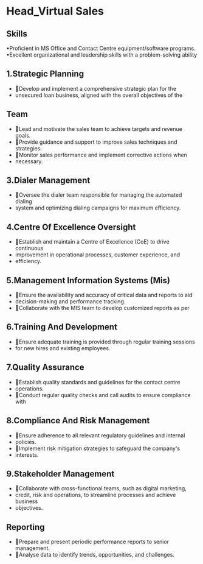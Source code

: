# Head_Virtual Sales

## Skills

•Proficient in MS Office and Contact Centre equipment/software programs.
•Excellent organizational and leadership skills with a problem-solving ability

## 1.Strategic Planning

* Develop and implement a comprehensive strategic plan for the
* unsecured loan business, aligned with the overall objectives of the

## Team

* Lead and motivate the sales team to achieve targets and revenue goals.
* Provide guidance and support to improve sales techniques and strategies.
* Monitor sales performance and implement corrective actions when
* necessary.

## 3.Dialer Management

* Oversee the dialer team responsible for managing the automated dialing
* system and optimizing dialing campaigns for maximum efficiency.

## 4.Centre Of Excellence Oversight

* Establish and maintain a Centre of Excellence (CoE) to drive continuous
* improvement in operational processes, customer experience, and
* efficiency.

## 5.Management Information Systems (Mis)

* Ensure the availability and accuracy of critical data and reports to aid
* decision-making and performance tracking.
* Collaborate with the MIS team to develop customized reports as per

## 6.Training And Development

* Ensure adequate training is provided through regular training sessions
* for new hires and existing employees.

## 7.Quality Assurance

* Establish quality standards and guidelines for the contact centre
* operations.
* Conduct regular quality checks and call audits to ensure compliance with

## 8.Compliance And Risk Management

* Ensure adherence to all relevant regulatory guidelines and internal
* policies.
* Implement risk mitigation strategies to safeguard the company's
* interests.

## 9.Stakeholder Management

* Collaborate with cross-functional teams, such as digital marketing,
* credit, risk and operations, to streamline processes and achieve business
* objectives.

## Reporting

* Prepare and present periodic performance reports to senior management.
* Analyse data to identify trends, opportunities, and challenges.
